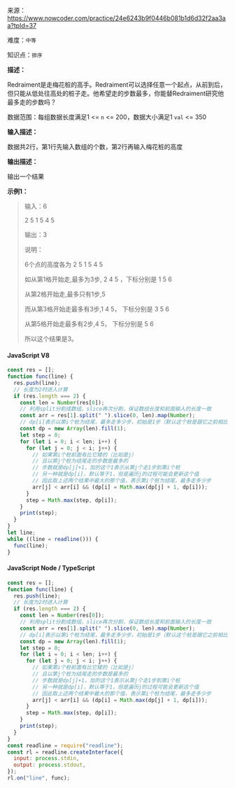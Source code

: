 来源：<https://www.nowcoder.com/practice/24e6243b9f0446b081b1d6d32f2aa3aa?tpId=37>

难度：`中等`

知识点：`排序`

**描述：**

Redraiment是走梅花桩的高手。Redraiment可以选择任意一个起点，从前到后，但只能从低处往高处的桩子走。他希望走的步数最多，你能替Redraiment研究他最多走的步数吗？

数据范围：每组数据长度满足1 <= `n` <= 200，数据大小满足1 `val` <= 350

**输入描述：**

数据共2行，第1行先输入数组的个数，第2行再输入梅花桩的高度

**输出描述：**

输出一个结果

**示例1：**

> 输入：6
>
> 2 5 1 5 4 5
>
> 输出：3
>
> 说明：
>
> 6个点的高度各为 2 5 1 5 4 5
>
> 如从第1格开始走,最多为3步, 2 4 5 ，下标分别是 1 5 6
>
> 从第2格开始走,最多只有1步,5
>
> 而从第3格开始走最多有3步,1 4 5， 下标分别是 3 5 6
>
> 从第5格开始走最多有2步,4 5， 下标分别是 5 6
>
> 所以这个结果是3。

<!-- tabs:start -->

#### **JavaScript V8**

```javascript
const res = [];
function func(line) {
  res.push(line);
  // 长度为2时进入计算
  if (res.length === 2) {
    const len = Number(res[0]);
    // 利用split分割成数组，slice再次分割，保证数组长度和前面输入的长度一致
    const arr = res[1].split(" ").slice(0, len).map(Number);
    // dp[i]表示以第i个桩为结尾，最多走多少步，初始是1步（默认这个桩是跟它之前相比最矮的）
    const dp = new Array(len).fill(1);
    let step = 0;
    for (let i = 0; i < len; i++) {
      for (let j = 0; j < i; j++) {
        // 如果第i个桩前面有比它矮的（比如是j）
        // 且以第j个桩为结尾走的步数是最多的
        // 步数就是dp[j]+1，加的这个1表示从第j个走1步到第i个桩
        // 另一种就是dp[i]，默认等于1，但是遍历j的过程可能会更新这个值
        // 因此取上述两个结果中最大的那个值，表示第i个桩为结尾，最多走多少步
        arr[j] < arr[i] && (dp[i] = Math.max(dp[j] + 1, dp[i]));
      }
      step = Math.max(step, dp[i]);
    }
    print(step);
  }
}
let line;
while ((line = readline())) {
  func(line);
}
```

#### **JavaScript Node / TypeScript**

```javascript
const res = [];
function func(line) {
  res.push(line);
  // 长度为2时进入计算
  if (res.length === 2) {
    const len = Number(res[0]);
    // 利用split分割成数组，slice再次分割，保证数组长度和前面输入的长度一致
    const arr = res[1].split(" ").slice(0, len).map(Number);
    // dp[i]表示以第i个桩为结尾，最多走多少步，初始是1步（默认这个桩是跟它之前相比最矮的）
    const dp = new Array(len).fill(1);
    let step = 0;
    for (let i = 0; i < len; i++) {
      for (let j = 0; j < i; j++) {
        // 如果第i个桩前面有比它矮的（比如是j）
        // 且以第j个桩为结尾走的步数是最多的
        // 步数就是dp[j]+1，加的这个1表示从第j个走1步到第i个桩
        // 另一种就是dp[i]，默认等于1，但是遍历j的过程可能会更新这个值
        // 因此取上述两个结果中最大的那个值，表示第i个桩为结尾，最多走多少步
        arr[j] < arr[i] && (dp[i] = Math.max(dp[j] + 1, dp[i]));
      }
      step = Math.max(step, dp[i]);
    }
    print(step);
  }
}
const readline = require("readline");
const rl = readline.createInterface({
  input: process.stdin,
  output: process.stdout,
});
rl.on("line", func);
```

<!-- tabs:end -->
